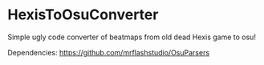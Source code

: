 # HexisToOsuConverter

Simple ugly code converter of beatmaps from old dead Hexis game to osu!

Dependencies:
https://github.com/mrflashstudio/OsuParsers
